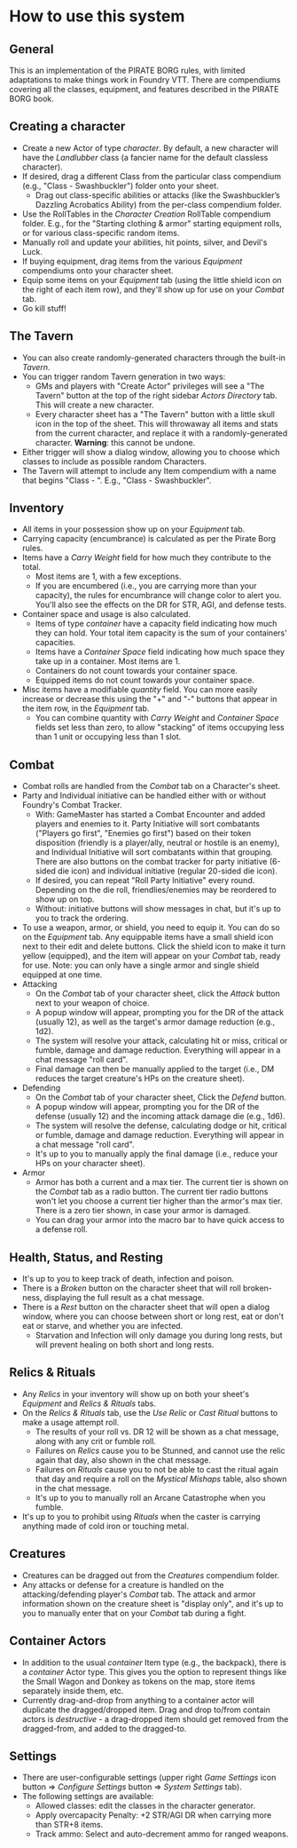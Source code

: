 # How to use this system

## General

This is an implementation of the PIRATE BORG rules, with limited adaptations to make things work in Foundry VTT. There are compendiums covering all the classes, equipment, and features described in the PIRATE BORG book.

## Creating a character

- Create a new Actor of type _character_. By default, a new character will have the _Landlubber_ class (a fancier name for the default classless character).
- If desired, drag a different Class from the particular class compendium (e.g., "Class - Swashbuckler") folder onto your sheet.
  - Drag out class-specific abilities or attacks (like the Swashbuckler’s Dazzling Acrobatics Ability) from the per-class compendium folder.
- Use the RollTables in the _Character Creation_ RollTable compendium folder. E.g., for the "Starting clothing & armor" starting equipment rolls, or for various class-specific random items.
- Manually roll and update your abilities, hit points, silver, and Devil's Luck.
- If buying equipment, drag items from the various _Equipment_ compendiums onto your character sheet.
- Equip some items on your _Equipment_ tab (using the little shield icon on the right of each item row), and they'll show up for use on your _Combat_ tab.
- Go kill stuff!

## The Tavern

- You can also create randomly-generated characters through the built-in _Tavern_.
- You can trigger random Tavern generation in two ways:
  - GMs and players with "Create Actor" privileges will see a "The Tavern" button at the top of the right sidebar _Actors Directory_ tab. This will create a new character.
  - Every character sheet has a "The Tavern" button with a little skull icon in the top of the sheet. This will throwaway all items and stats from the current character, and replace it with a randomly-generated character. **Warning**: this cannot be undone.
- Either trigger will show a dialog window, allowing you to choose which classes to include as possible random Characters.
- The Tavern will attempt to include any Item compendium with a name that begins "Class - ". E.g., "Class - Swashbuckler".

## Inventory

- All items in your possession show up on your _Equipment_ tab.
- Carrying capacity (encumbrance) is calculated as per the Pirate Borg rules.
- Items have a _Carry Weight_ field for how much they contribute to the total.
  - Most items are 1, with a few exceptions.
  - If you are encumbered (i.e., you are carrying more than your capacity), the rules for encumbrance will change color to alert you. You'll also see the effects on the DR for STR, AGI, and defense tests.
- Container space and usage is also calculated.
  - Items of type _container_ have a capacity field indicating how much they can hold. Your total item capacity is the sum of your containers' capacities.
  - Items have a _Container Space_ field indicating how much space they take up in a container. Most items are 1.
  - Containers do not count towards your container space.
  - Equipped items do not count towards your container space.
- Misc items have a modifiable _quantity_ field. You can more easily increase or decrease this using the "+" and "-" buttons that appear in the item row, in the _Equipment_ tab.
  - You can combine quantity with _Carry Weight_ and _Container Space_ fields set less than zero, to allow "stacking" of items occupying less than 1 unit or occupying less than 1 slot.

## Combat

- Combat rolls are handled from the _Combat_ tab on a Character's sheet.
- Party and Individual initiative can be handled either with or without Foundry's Combat Tracker.
  - With: GameMaster has started a Combat Encounter and added players and enemies to it. Party Initiative will sort combatants ("Players go first", "Enemies go first") based on their token disposition (friendly is a player/ally, neutral or hostile is an enemy), and Individual Initiative will sort combatants within that grouping. There are also buttons on the combat tracker for party initiative (6-sided die icon) and individual initiative (regular 20-sided die icon).
  - If desired, you can repeat "Roll Party Initiative" every round. Depending on the die roll, friendlies/enemies may be reordered to show up on top.
  - Without: initiative buttons will show messages in chat, but it's up to you to track the ordering.
- To use a weapon, armor, or shield, you need to equip it. You can do so on the _Equipment_ tab. Any equippable items have a small shield icon next to their edit and delete buttons. Click the shield icon to make it turn yellow (equipped), and the item will appear on your _Combat_ tab, ready for use. Note: you can only have a single armor and single shield equipped at one time.
- Attacking
  - On the _Combat_ tab of your character sheet, click the _Attack_ button next to your weapon of choice.
  - A popup window will appear, prompting you for the DR of the attack (usually 12), as well as the target's armor damage reduction (e.g., 1d2).
  - The system will resolve your attack, calculating hit or miss, critical or fumble, damage and damage reduction. Everything will appear in a chat message "roll card".
  - Final damage can then be manually applied to the target (i.e., DM reduces the target creature's HPs on the creature sheet).
- Defending
  - On the _Combat_ tab of your character sheet, Click the _Defend_ button.
  - A popup window will appear, prompting you for the DR of the defense (usually 12) and the incoming attack damage die (e.g., 1d6).
  - The system will resolve the defense, calculating dodge or hit, critical or fumble, damage and damage reduction. Everything will appear in a chat message "roll card".
  - It's up to you to manually apply the final damage (i.e., reduce your HPs on your character sheet).
- Armor
  - Armor has both a current and a max tier. The current tier is shown on the _Combat_ tab as a radio button. The current tier radio buttons won't let you choose a current tier higher than the armor's max tier. There is a zero tier shown, in case your armor is damaged.
  - You can drag your armor into the macro bar to have quick access to a defense roll.

## Health, Status, and Resting

- It's up to you to keep track of death, infection and poison.
- There is a _Broken_ button on the character sheet that will roll broken-ness, displaying the full result as a chat message.
- There is a _Rest_ button on the character sheet that will open a dialog window, where you can choose between short or long rest, eat or don't eat or starve, and whether you are infected.
  - Starvation and Infection will only damage you during long rests, but will prevent healing on both short and long rests.

## Relics & Rituals

- Any _Relics_ in your inventory will show up on both your sheet's _Equipment_ and _Relics & Rituals_ tabs.
- On the _Relics & Rituals_ tab, use the _Use Relic_ or _Cast Ritual_ buttons to make a usage attempt roll.
  - The results of your roll vs. DR 12 will be shown as a chat message, along with any crit or fumble roll.
  - Failures on _Relics_ cause you to be Stunned, and cannot use the relic again that day, also shown in the chat message.
  - Failures on _Rituals_ cause you to not be able to cast the ritual again that day and require a roll on the _Mystical Mishaps_ table, also shown in the chat message.
  - It's up to you to manually roll an Arcane Catastrophe when you fumble.
- It's up to you to prohibit using _Rituals_ when  the caster is carrying anything made of cold iron or touching metal.

## Creatures

- Creatures can be dragged out from the _Creatures_ compendium folder.
- Any attacks or defense for a creature is handled on the attacking/defending player's _Combat_ tab. The attack and armor information shown on the creature sheet is "display only", and it's up to you to manually enter that on your _Combat_ tab during a fight.

## Container Actors

- In addition to the usual _container_ Item type (e.g., the backpack), there is a _container_ Actor type. This gives you the option to represent things like the Small Wagon and Donkey as tokens on the map, store items separately inside them, etc.
- Currently drag-and-drop from anything to a container actor will duplicate the dragged/dropped item. Drag and drop to/from contain actors is _destructive_ - a drag-dropped item should get removed from the dragged-from, and added to the dragged-to.

## Settings

- There are user-configurable settings (upper right _Game Settings_ icon button => _Configure Settings_ button => _System Settings_ tab).
- The following settings are available:
  - Allowed classes: edit the classes in the character generator.
  - Apply overcapacity Penalty: +2 STR/AGI DR when carrying more than STR+8 items.
  - Track ammo: Select and auto-decrement ammo for ranged weapons.
